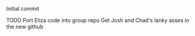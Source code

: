 Initial commit

TODO
Port Eliza code into group repo
Get Josh and Chad's lanky asses in the new github
